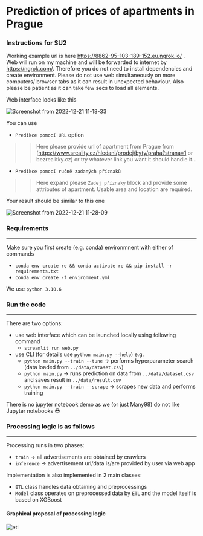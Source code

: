 # Prediction of prices of apartments in Prague

### Instructions for SU2

Working example url is here https://8862-95-103-189-152.eu.ngrok.io/ . Web will run on my machine and will be forwarded to internet by https://ngrok.com/. Therefore you do not need to install dependencies and create environment. Please do not use web simultaneously on more computers/ browser tabs as it can result in unexpected behaviour. Also please be patient as it can take few secs to load all elements.


Web interface looks like this


![Screenshot from 2022-12-21 11-18-33](https://user-images.githubusercontent.com/65658910/208881956-e89c9af9-3827-42b3-bcca-66d909583c0c.png)

You can use 

* `Predikce pomocí URL` option
 >> Here please provide url of apartment from Prague from (https://www.sreality.cz/hledani/prodej/byty/praha?strana=1 or bezrealitky.cz)
   or try whatever link you want it should handle it... 
   
* `Predikce pomocí ručně zadaných příznaků`
 >> Here expand please `Zadej příznaky` block and provide some attributes of apartment. Usable area and location are required.
 
Your result should be similar to this one


![Screenshot from 2022-12-21 11-28-09](https://user-images.githubusercontent.com/65658910/208883815-cceb3a81-733c-4f2f-a764-42562008dbbd.png)


### Requirements

-----------------------------------------------------------------------------------
Make sure you first create (e.g. conda) environmnent with either of commands

- ``conda env create re && conda activate re && pip install -r requirements.txt``
- ``conda env create -f environment.yml``

We use ``python 3.10.6``

### Run the code

---------------------------------------------------------------------
There are two options:

- use web interface which can be launched locally using following command
  * ``streamlit run web.py``
- use CLI (for details use `python main.py --help`) e.g.
  * `python main.py --train --tune` -> performs hyperparameter search (data loaded from `../data/dataset.csv`)
  * `python main.py` -> runs prediction on data from `../data/dataset.csv` and saves result in `../data/result.csv`
  * `python main.py --train --scrape` -> scrapes new data and performs training
  
There is no jupyter notebook demo as we (or just Many98) do not like Jupyter notebooks :sunglasses:


### Processing logic is as follows

-------------------------------------------------------------------------------------
Processing runs in two phases:
* `train` -> all advertisements are obtained by crawlers
* `inference` -> advertisement url/data is/are provided by user via web app

Implementation is also implemented in 2 main classes:
* `ETL` class handles data obtaining and preprocessings
* `Model` class operates on preprocessed data by `ETL`
   and the model itself is based on XGBoost
   
#### Graphical proposal of processing logic 


![etl](https://user-images.githubusercontent.com/65658910/201643260-06bb1a57-564a-4413-9df0-c344095bff66.png)

